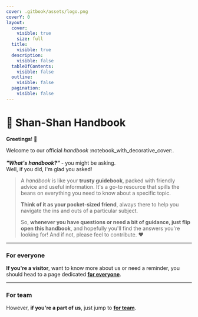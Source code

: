 ```yaml
---
cover: .gitbook/assets/logo.png
coverY: 0
layout:
  cover:
    visible: true
    size: full
  title:
    visible: true
  description:
    visible: false
  tableOfContents:
    visible: false
  outline:
    visible: false
  pagination:
    visible: false
---
```


# 📖 Shan-Shan Handbook

**Greetings**! :tophat:

Welcome to our official _handbook_ :notebook\_with\_decorative\_cover:.\
\
_**"What's handbook?"**_ - you might be asking.\
Well, if you did, I'm glad you asked!

> A _handbook_ is like your **trusty guidebook**, packed with friendly advice and useful information. It's a go-to resource that spills the beans on everything you need to know about a specific topic.
>
> **Think of it as your pocket-sized friend**, always there to help you navigate the ins and outs of a particular subject.
>
> So, **whenever you have questions or need a bit of guidance, just flip open this handbook**, and hopefully you'll find the answers you're looking for! And if not, please feel to contribute. :heart:

***

### For everyone

**If you're a visitor**, want to know more about us or need a reminder, you should head to a page dedicated [**for everyone**](broken-reference).

***

### For team

However, **if you're a part of us**, just jump to [**for team**](broken-reference).
